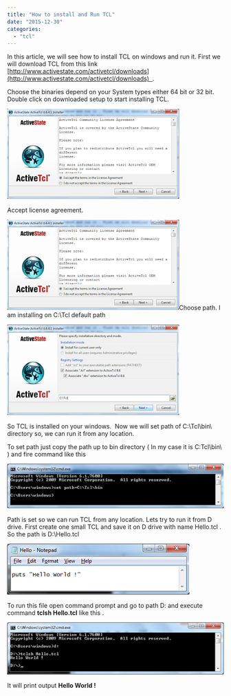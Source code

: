 ```yaml
---
title: "How to install and Run TCL"
date: "2015-12-30"
categories: 
  - "tcl"
---
```


In this article, we will see how to install TCL on windows and run it. First we will download TCL from this link [http://www.activestate.com/activetcl/downloads](http://www.activestate.com/activetcl/downloads)  .

Choose the binaries depend on your System types either 64 bit or 32 bit. Double click on downloaded setup to start installing TCL.

![installing-tcl](images/installing-tcl-1.png "installing tcl")

Accept license agreement.

![TCL license agreement](images/installing-tcl-1.png "TCL license agreement")Choose path. I am installing on C:\\Tcl default path

![installing tcl path](images/installing-tcl-path-1.png "installing tcl path")

So TCL is installed on your windows.  Now we will set path of C:\\Tcl\\bin\\ directory so, we can run it from any location.

To set path just copy the path up to bin directory ( In my case it is C:Tcl\\bin\\ ) and fire command like this

![set tcl path windows](images/set-tcl-path-windows-1.png "set tcl path windows")

Path is set so we can run TCL from any location. Lets try to run it from D drive. First create one small TCL and save it on D drive with name Hello.tcl . So the path is D:\\Hello.tcl

![tcl in notepad](images/tcl-in-notepad-1.png "tcl in notepad")

To run this file open command prompt and go to path D: and execute command **tclsh Hello.tcl** like this .

![running tcl](images/running-tcl-1.png "running tcl")

It will print output **Hello World !**
